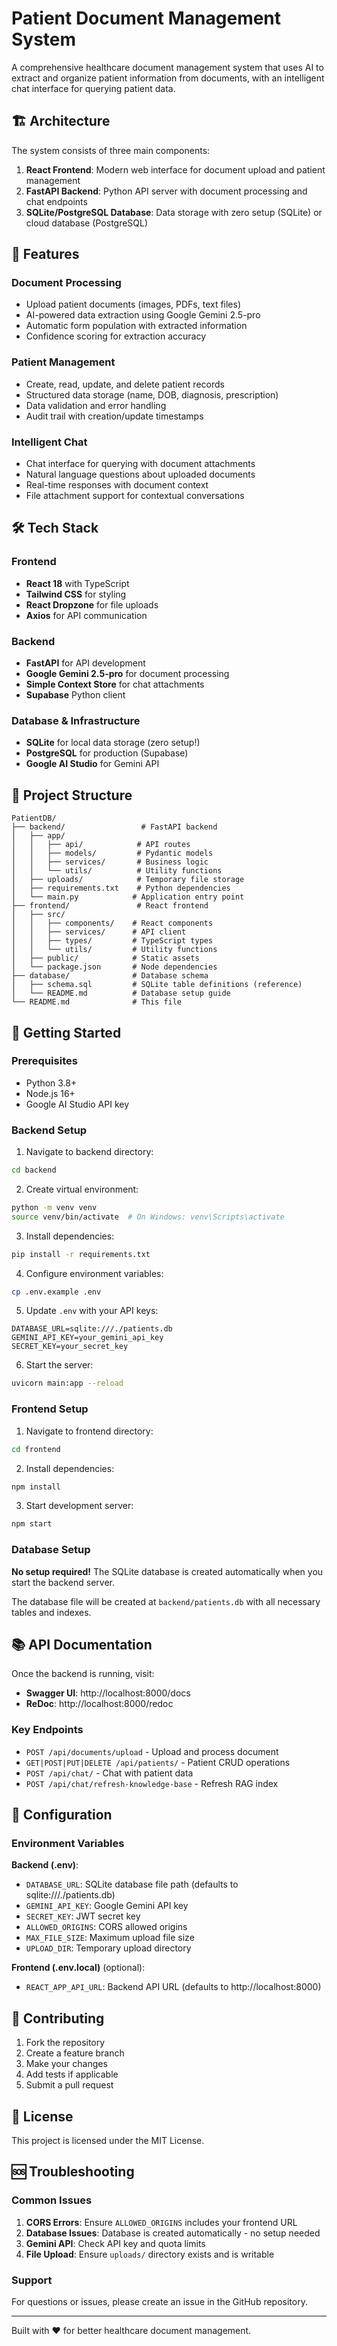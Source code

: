# Patient Document Management System

A comprehensive healthcare document management system that uses AI to extract and organize patient information from documents, with an intelligent chat interface for querying patient data.

## 🏗️ Architecture

The system consists of three main components:

1. **React Frontend**: Modern web interface for document upload and patient management
2. **FastAPI Backend**: Python API server with document processing and chat endpoints
3. **SQLite/PostgreSQL Database**: Data storage with zero setup (SQLite) or cloud database (PostgreSQL)

## 🚀 Features

### Document Processing
- Upload patient documents (images, PDFs, text files)
- AI-powered data extraction using Google Gemini 2.5-pro
- Automatic form population with extracted information
- Confidence scoring for extraction accuracy

### Patient Management
- Create, read, update, and delete patient records
- Structured data storage (name, DOB, diagnosis, prescription)
- Data validation and error handling
- Audit trail with creation/update timestamps

### Intelligent Chat
- Chat interface for querying with document attachments
- Natural language questions about uploaded documents
- Real-time responses with document context
- File attachment support for contextual conversations

## 🛠️ Tech Stack

### Frontend
- **React 18** with TypeScript
- **Tailwind CSS** for styling
- **React Dropzone** for file uploads
- **Axios** for API communication

### Backend
- **FastAPI** for API development
- **Google Gemini 2.5-pro** for document processing
- **Simple Context Store** for chat attachments
- **Supabase** Python client

### Database & Infrastructure
- **SQLite** for local data storage (zero setup!)
- **PostgreSQL** for production (Supabase)
- **Google AI Studio** for Gemini API

## 📁 Project Structure

```
PatientDB/
├── backend/                 # FastAPI backend
│   ├── app/
│   │   ├── api/            # API routes
│   │   ├── models/         # Pydantic models
│   │   ├── services/       # Business logic
│   │   └── utils/          # Utility functions
│   ├── uploads/            # Temporary file storage
│   ├── requirements.txt    # Python dependencies
│   └── main.py            # Application entry point
├── frontend/               # React frontend
│   ├── src/
│   │   ├── components/    # React components
│   │   ├── services/      # API client
│   │   ├── types/         # TypeScript types
│   │   └── utils/         # Utility functions
│   ├── public/            # Static assets
│   └── package.json       # Node dependencies
├── database/              # Database schema
│   ├── schema.sql         # SQLite table definitions (reference)
│   └── README.md          # Database setup guide
└── README.md              # This file
```

## 🚀 Getting Started

### Prerequisites
- Python 3.8+
- Node.js 16+
- Google AI Studio API key

### Backend Setup

1. Navigate to backend directory:
```bash
cd backend
```

2. Create virtual environment:
```bash
python -m venv venv
source venv/bin/activate  # On Windows: venv\Scripts\activate
```

3. Install dependencies:
```bash
pip install -r requirements.txt
```

4. Configure environment variables:
```bash
cp .env.example .env
```

5. Update `.env` with your API keys:
```env
DATABASE_URL=sqlite:///./patients.db
GEMINI_API_KEY=your_gemini_api_key
SECRET_KEY=your_secret_key
```

6. Start the server:
```bash
uvicorn main:app --reload
```

### Frontend Setup

1. Navigate to frontend directory:
```bash
cd frontend
```

2. Install dependencies:
```bash
npm install
```

3. Start development server:
```bash
npm start
```

### Database Setup

**No setup required!** The SQLite database is created automatically when you start the backend server.

The database file will be created at `backend/patients.db` with all necessary tables and indexes.

## 📚 API Documentation

Once the backend is running, visit:
- **Swagger UI**: http://localhost:8000/docs
- **ReDoc**: http://localhost:8000/redoc

### Key Endpoints

- `POST /api/documents/upload` - Upload and process document
- `GET|POST|PUT|DELETE /api/patients/` - Patient CRUD operations
- `POST /api/chat/` - Chat with patient data
- `POST /api/chat/refresh-knowledge-base` - Refresh RAG index

## 🔧 Configuration

### Environment Variables

**Backend (.env)**:
- `DATABASE_URL`: SQLite database file path (defaults to sqlite:///./patients.db)
- `GEMINI_API_KEY`: Google Gemini API key
- `SECRET_KEY`: JWT secret key
- `ALLOWED_ORIGINS`: CORS allowed origins
- `MAX_FILE_SIZE`: Maximum upload file size
- `UPLOAD_DIR`: Temporary upload directory

**Frontend (.env.local)** (optional):
- `REACT_APP_API_URL`: Backend API URL (defaults to http://localhost:8000)

## 🤝 Contributing

1. Fork the repository
2. Create a feature branch
3. Make your changes
4. Add tests if applicable
5. Submit a pull request

## 📄 License

This project is licensed under the MIT License.

## 🆘 Troubleshooting

### Common Issues

1. **CORS Errors**: Ensure `ALLOWED_ORIGINS` includes your frontend URL
2. **Database Issues**: Database is created automatically - no setup needed
3. **Gemini API**: Check API key and quota limits
4. **File Upload**: Ensure `uploads/` directory exists and is writable

### Support

For questions or issues, please create an issue in the GitHub repository.

---

Built with ❤️ for better healthcare document management.
